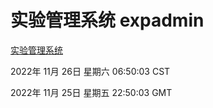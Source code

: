 # 实验管理系统 expadmin
[实验管理系统](http://59.174.11.98:56808/expadmin-782313d2-e1b1-4ea7-932e-3a55e6a1a4d0/)

2022年 11月 26日 星期六 06:50:03 CST

2022年 11月 25日 星期五 22:50:03 GMT
